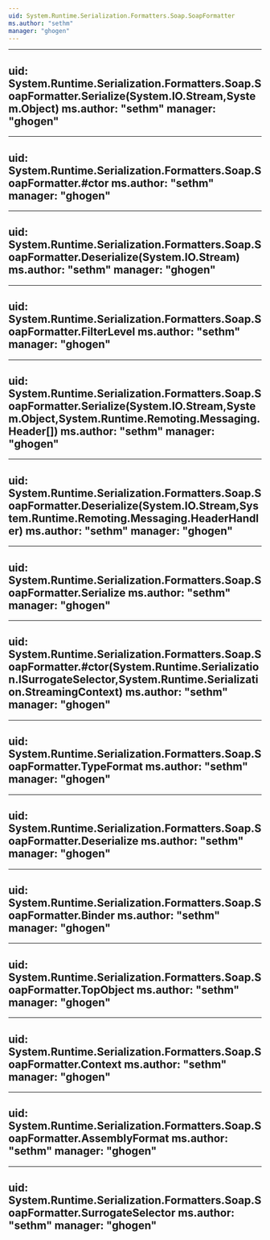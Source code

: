 ```yaml
---
uid: System.Runtime.Serialization.Formatters.Soap.SoapFormatter
ms.author: "sethm"
manager: "ghogen"
---
```


---
uid: System.Runtime.Serialization.Formatters.Soap.SoapFormatter.Serialize(System.IO.Stream,System.Object)
ms.author: "sethm"
manager: "ghogen"
---

---
uid: System.Runtime.Serialization.Formatters.Soap.SoapFormatter.#ctor
ms.author: "sethm"
manager: "ghogen"
---

---
uid: System.Runtime.Serialization.Formatters.Soap.SoapFormatter.Deserialize(System.IO.Stream)
ms.author: "sethm"
manager: "ghogen"
---

---
uid: System.Runtime.Serialization.Formatters.Soap.SoapFormatter.FilterLevel
ms.author: "sethm"
manager: "ghogen"
---

---
uid: System.Runtime.Serialization.Formatters.Soap.SoapFormatter.Serialize(System.IO.Stream,System.Object,System.Runtime.Remoting.Messaging.Header[])
ms.author: "sethm"
manager: "ghogen"
---

---
uid: System.Runtime.Serialization.Formatters.Soap.SoapFormatter.Deserialize(System.IO.Stream,System.Runtime.Remoting.Messaging.HeaderHandler)
ms.author: "sethm"
manager: "ghogen"
---

---
uid: System.Runtime.Serialization.Formatters.Soap.SoapFormatter.Serialize
ms.author: "sethm"
manager: "ghogen"
---

---
uid: System.Runtime.Serialization.Formatters.Soap.SoapFormatter.#ctor(System.Runtime.Serialization.ISurrogateSelector,System.Runtime.Serialization.StreamingContext)
ms.author: "sethm"
manager: "ghogen"
---

---
uid: System.Runtime.Serialization.Formatters.Soap.SoapFormatter.TypeFormat
ms.author: "sethm"
manager: "ghogen"
---

---
uid: System.Runtime.Serialization.Formatters.Soap.SoapFormatter.Deserialize
ms.author: "sethm"
manager: "ghogen"
---

---
uid: System.Runtime.Serialization.Formatters.Soap.SoapFormatter.Binder
ms.author: "sethm"
manager: "ghogen"
---

---
uid: System.Runtime.Serialization.Formatters.Soap.SoapFormatter.TopObject
ms.author: "sethm"
manager: "ghogen"
---

---
uid: System.Runtime.Serialization.Formatters.Soap.SoapFormatter.Context
ms.author: "sethm"
manager: "ghogen"
---

---
uid: System.Runtime.Serialization.Formatters.Soap.SoapFormatter.AssemblyFormat
ms.author: "sethm"
manager: "ghogen"
---

---
uid: System.Runtime.Serialization.Formatters.Soap.SoapFormatter.SurrogateSelector
ms.author: "sethm"
manager: "ghogen"
---
